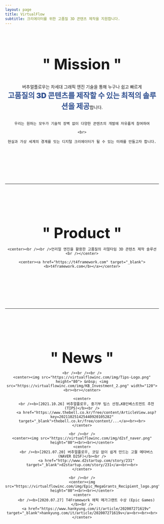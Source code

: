 ```yaml
---
layout: page
title: VirtualFlow
subtitle: 크리에이터를 위한 고품질 3D 콘텐츠 제작을 지원합니다.
---
```


<br /><br />
<br /><br />
<!-- <hr /> -->
<center><font size="20px" style="font-weight: 700">" Mission "</font></center>
<!-- <h2><center>- Mission -</center></h2> -->

<center>
    <br><br />
    버추얼플로우는 차세대 그래픽 엔진 기술을 통해 누구나 쉽고 빠르게 
    <br>
    <b style="font-weight: 900; font-size: x-large; color:#355492">고품질의 3D 콘텐츠를 제작할 수 있는 최적의 솔루션을 제공</b>합니다.
    <br>
    <br>

    우리는 원하는 모두가 기술적 장벽 없이 다양한 콘텐츠의 개발에 자유롭게 참여하여
    
    <br>

    현실과 가상 세계의 경계를 잇는 디지털 크리에이터가 될 수 있는 미래를 만들고자 합니다.
    
</center>

<br /><br />
<br /><br />
<br /><br />

<hr />

<br /><br />
<br /><br />
<br /><br />

<center>
    <center><font size="20px" style="font-weight: 700">" Product "</font></center>
    <!-- <h2><center>- Product -<br><br></center></h2> -->

    <center><br /><br />언리얼 엔진을 활용한 고품질의 리얼타임 3D 콘텐츠 제작 솔루션<br /></center>

    <center><a href="https://t4framework.com" target="_blank"><b>t4framework.com</b></a></center>
</center>
<br /><br />
<br /><br />
<br /><br />

<hr />

<br /><br />
<br /><br />
<br /><br />
<center>
    <center><font size="20px" style="font-weight: 700">" News "</font></center>
    <!-- <h2><center>- News -<br><br></center></h2> -->

    <br /><br /><br />
    <center><img src="https://virtualflowinc.com/img/Tips-Logo.png" height="80"> &nbsp; <img src="https://virtualflowinc.com/img/KB_Investment_2.png" width="120"><br><br></center>

    <center>
        <br /><b>[2021.10.26] 버추얼플로우, 중기부 팁스 선정…KB인베스트먼트 추천 (TIPS)</b><br />
        <a href="https://www.thebell.co.kr/free/content/ArticleView.asp?key=202110251425440920105282" target="_blank">thebell.co.kr/free/content/...</a><br><br>
    </center>

    <br /><br />
    <center><img src="https://virtualflowinc.com/img/d2sf_naver.png" height="80"><br><br></center>
    <center>
        <br /><b>[2021.07.20] 버추얼플로우, 코딩 없이 쉽게 만드는 고퀄 메타버스 (NAVER D2SF)</b><br />
        <a href="http://www.d2startup.com/story/231" target="_blank">d2startup.com/story/231</a><br><br>
    </center>

    <br /><br />
    <center><img src="https://virtualflowinc.com/img/Epic_MegaGrants_Recipient_logo.png" height="80"><br><br></center>
    <center>
        <br /><b>[2020.07.27] T4Framework 에픽 메가그랜트 수상 (Epic Games)</b><br />
        <a href="https://www.hankyung.com/it/article/202007271619v" target="_blank">hankyung.com/it/article/202007271619v</a><br><br><br>
    </center>
</center>
<br /><br />
<br /><br />
<br /><br />
